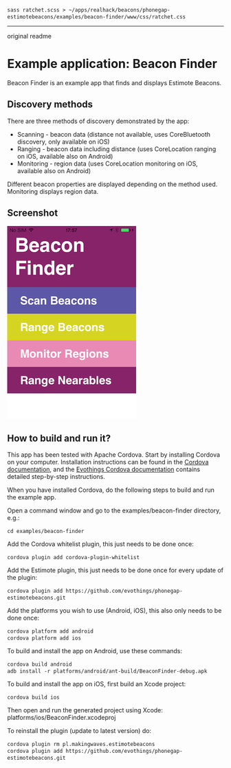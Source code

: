     sass ratchet.scss > ~/apps/realhack/beacons/phonegap-estimotebeacons/examples/beacon-finder/www/css/ratchet.css




-------

original readme

# Example application: Beacon Finder

Beacon Finder is an example app that finds and displays Estimote Beacons.

## Discovery methods

There are three methods of discovery demonstrated by the app:

* Scanning - beacon data (distance not available, uses CoreBluetooth discovery, only available on iOS)
* Ranging - beacon data including distance (uses CoreLocation ranging on iOS, available also on Android)
* Monitoring - region data (uses CoreLocation monitoring on iOS, available also on Android)

Different beacon properties are displayed depending on the method used. Monitoring displays region data.

## Screenshot

![Beacon Finder screenshot](beacon-finder-screenshot.png)

## How to build and run it?

This app has been tested with Apache Cordova. Start by installing Cordova on your computer. Installation instructions can be found in the [Cordova documentation](http://cordova.apache.org/docs/en/4.0.0/guide_cli_index.md.html#The%20Command-Line%20Interface), and the [Evothings Cordova documentation](http://evothings.com/doc/build/build-overview.html) contains detailed step-by-step instructions.

When you have installed Cordova, do the following steps to build and run the example app.

Open a command window and go to the examples/beacon-finder directory, e.g.:

    cd examples/beacon-finder

Add the Cordova whitelist plugin, this just needs to be done once:

    cordova plugin add cordova-plugin-whitelist

Add the Estimote plugin, this just needs to be done once for every update of the plugin:

    cordova plugin add https://github.com/evothings/phonegap-estimotebeacons.git

Add the platforms you wish to use (Android, iOS), this also only needs to be done once:

    cordova platform add android
    cordova platform add ios

To build and install the app on Android, use these commands:

    cordova build android
    adb install -r platforms/android/ant-build/BeaconFinder-debug.apk

To build and install the app on iOS, first build an Xcode project:

    cordova build ios

Then open and run the generated project using Xcode: platforms/ios/BeaconFinder.xcodeproj

To reinstall the plugin (update to latest version) do:

    cordova plugin rm pl.makingwaves.estimotebeacons
    cordova plugin add https://github.com/evothings/phonegap-estimotebeacons.git
